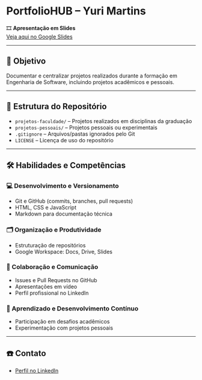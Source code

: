 # PortfolioHUB – Yuri Martins

🎞️ **Apresentação em Slides**  
[Veja aqui no Google Slides](https://docs.google.com/presentation/d/1rE0LtLtMQ-HIK7wSKU9VtMyF7wczG2D6VD4M7YhDcpU/edit?usp=sharing)

---

## 🎯 Objetivo

Documentar e centralizar projetos realizados durante a formação em Engenharia de Software, incluindo projetos acadêmicos e pessoais.

---

## 📁 Estrutura do Repositório

- `projetos-faculdade/` – Projetos realizados em disciplinas da graduação  
- `projetos-pessoais/` – Projetos pessoais ou experimentais  
- `.gitignore` – Arquivos/pastas ignorados pelo Git  
- `LICENSE` – Licença de uso do repositório  

---

## 🛠️ Habilidades e Competências

### 💻 Desenvolvimento e Versionamento
- Git e GitHub (commits, branches, pull requests)
- HTML, CSS e JavaScript
- Markdown para documentação técnica

### 🗂️ Organização e Produtividade
- Estruturação de repositórios
- Google Workspace: Docs, Drive, Slides

### 🤝 Colaboração e Comunicação
- Issues e Pull Requests no GitHub
- Apresentações em vídeo
- Perfil profissional no LinkedIn

### 🚀 Aprendizado e Desenvolvimento Contínuo
- Participação em desafios acadêmicos
- Experimentação com projetos pessoais

---

## ☎️ Contato

- [Perfil no LinkedIn](https://www.linkedin.com/in/yuri-martins-439405365/)  
